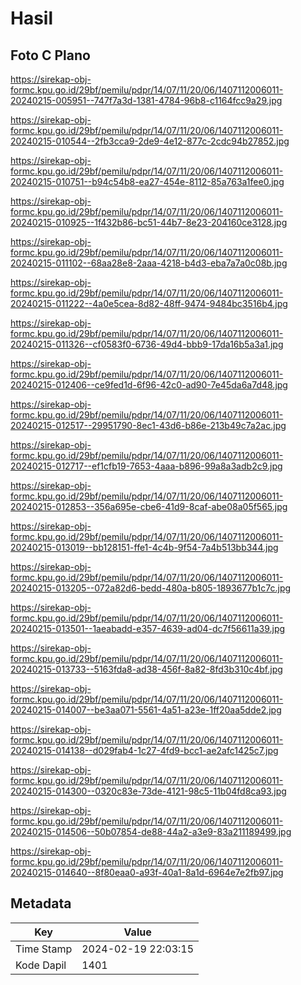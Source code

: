 # Hasil

## Foto C Plano

https://sirekap-obj-formc.kpu.go.id/29bf/pemilu/pdpr/14/07/11/20/06/1407112006011-20240215-005951--747f7a3d-1381-4784-96b8-c1164fcc9a29.jpg

https://sirekap-obj-formc.kpu.go.id/29bf/pemilu/pdpr/14/07/11/20/06/1407112006011-20240215-010544--2fb3cca9-2de9-4e12-877c-2cdc94b27852.jpg

https://sirekap-obj-formc.kpu.go.id/29bf/pemilu/pdpr/14/07/11/20/06/1407112006011-20240215-010751--b94c54b8-ea27-454e-8112-85a763a1fee0.jpg

https://sirekap-obj-formc.kpu.go.id/29bf/pemilu/pdpr/14/07/11/20/06/1407112006011-20240215-010925--1f432b86-bc51-44b7-8e23-204160ce3128.jpg

https://sirekap-obj-formc.kpu.go.id/29bf/pemilu/pdpr/14/07/11/20/06/1407112006011-20240215-011102--68aa28e8-2aaa-4218-b4d3-eba7a7a0c08b.jpg

https://sirekap-obj-formc.kpu.go.id/29bf/pemilu/pdpr/14/07/11/20/06/1407112006011-20240215-011222--4a0e5cea-8d82-48ff-9474-9484bc3516b4.jpg

https://sirekap-obj-formc.kpu.go.id/29bf/pemilu/pdpr/14/07/11/20/06/1407112006011-20240215-011326--cf0583f0-6736-49d4-bbb9-17da16b5a3a1.jpg

https://sirekap-obj-formc.kpu.go.id/29bf/pemilu/pdpr/14/07/11/20/06/1407112006011-20240215-012406--ce9fed1d-6f96-42c0-ad90-7e45da6a7d48.jpg

https://sirekap-obj-formc.kpu.go.id/29bf/pemilu/pdpr/14/07/11/20/06/1407112006011-20240215-012517--29951790-8ec1-43d6-b86e-213b49c7a2ac.jpg

https://sirekap-obj-formc.kpu.go.id/29bf/pemilu/pdpr/14/07/11/20/06/1407112006011-20240215-012717--ef1cfb19-7653-4aaa-b896-99a8a3adb2c9.jpg

https://sirekap-obj-formc.kpu.go.id/29bf/pemilu/pdpr/14/07/11/20/06/1407112006011-20240215-012853--356a695e-cbe6-41d9-8caf-abe08a05f565.jpg

https://sirekap-obj-formc.kpu.go.id/29bf/pemilu/pdpr/14/07/11/20/06/1407112006011-20240215-013019--bb128151-ffe1-4c4b-9f54-7a4b513bb344.jpg

https://sirekap-obj-formc.kpu.go.id/29bf/pemilu/pdpr/14/07/11/20/06/1407112006011-20240215-013205--072a82d6-bedd-480a-b805-1893677b1c7c.jpg

https://sirekap-obj-formc.kpu.go.id/29bf/pemilu/pdpr/14/07/11/20/06/1407112006011-20240215-013501--1aeabadd-e357-4639-ad04-dc7f56611a39.jpg

https://sirekap-obj-formc.kpu.go.id/29bf/pemilu/pdpr/14/07/11/20/06/1407112006011-20240215-013733--5163fda8-ad38-456f-8a82-8fd3b310c4bf.jpg

https://sirekap-obj-formc.kpu.go.id/29bf/pemilu/pdpr/14/07/11/20/06/1407112006011-20240215-014007--be3aa071-5561-4a51-a23e-1ff20aa5dde2.jpg

https://sirekap-obj-formc.kpu.go.id/29bf/pemilu/pdpr/14/07/11/20/06/1407112006011-20240215-014138--d029fab4-1c27-4fd9-bcc1-ae2afc1425c7.jpg

https://sirekap-obj-formc.kpu.go.id/29bf/pemilu/pdpr/14/07/11/20/06/1407112006011-20240215-014300--0320c83e-73de-4121-98c5-11b04fd8ca93.jpg

https://sirekap-obj-formc.kpu.go.id/29bf/pemilu/pdpr/14/07/11/20/06/1407112006011-20240215-014506--50b07854-de88-44a2-a3e9-83a211189499.jpg

https://sirekap-obj-formc.kpu.go.id/29bf/pemilu/pdpr/14/07/11/20/06/1407112006011-20240215-014640--8f80eaa0-a93f-40a1-8a1d-6964e7e2fb97.jpg


## Metadata

| Key        | Value               |
| ---------- | ------------------- |
| Time Stamp | 2024-02-19 22:03:15 |
| Kode Dapil | 1401                |



